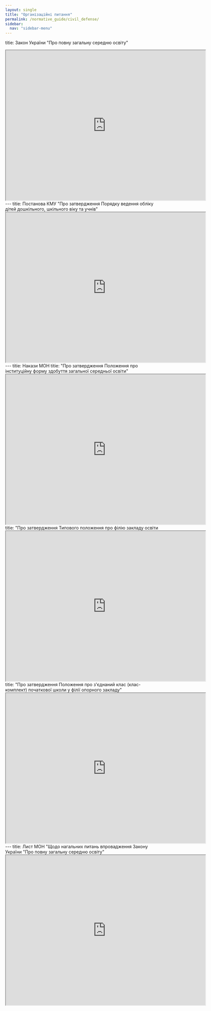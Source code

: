 ```yaml
---
layout: single
title: "Організаційні питання"
permalink: /normative_guide/civil_defense/
sidebar:
  nav: "sidebar-menu"
---
```

titie: Закон України "Про повну загальну середню освіту"
<iframe src="https://drive.google.com/file/d/1SowyY081Pt-yLhHNEFvpJipxpAqe3608/preview" width="640" height="480"></iframe>
---
titie: Постанова КМУ "Про затвердження Порядку ведення обліку дітей дошкільного, шкільного віку та учнів" 
<iframe src="https://drive.google.com/file/d/1tWSv2NIuE-7eXvvPwcB2IkO5ZElT3oLT/preview" width="640" height="480"></iframe>
---
titie: Накази МОН
titie: "Про затвердження Положення про інституційну форму здобуття загальної середньої освіти"
<iframe src="https://drive.google.com/file/d/19AkZO1jdaGwJ-wAW3xA75_aQhaJRWnBM/preview" width="640" height="480"></iframe>
titie: "Про затвердження Типового положення про філію закладу освіти
<iframe src="https://drive.google.com/file/d/1zYTQxDjV8DgYWsT6rMiQiBRPMj4aD5pz/preview" width="640" height="480"></iframe>
titie: "Про затвердження Положення про з'єднаний клас (клас-комплект) початкової школи у філії опорного закладу"
<iframe src="https://drive.google.com/file/d/1z7p2tAbiYrpvH4CulHSCmMc228vqV7tF/preview" width="640" height="480"></iframe>
---
titie: Лист МОН "Щодо нагальних питань впровадження Закону України "Про повну загальну середню освіту"
<iframe src="https://drive.google.com/file/d/1g2E6U41PHnyxHuQdG_KmWEHK_Ownd3Xg/preview" width="640" height="480"></iframe>
